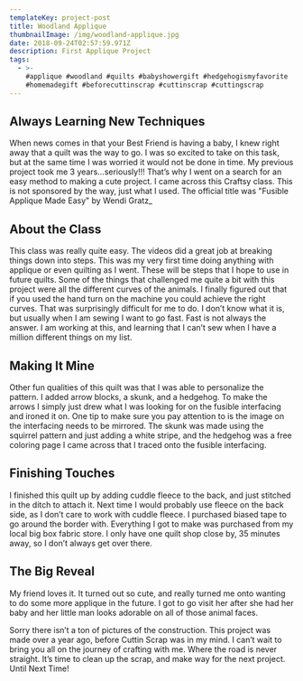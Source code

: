 ```yaml
---
templateKey: project-post
title: Woodland Applique
thumbnailImage: /img/woodland-applique.jpg
date: 2018-09-24T02:57:59.971Z
description: First Applique Project
tags:
  - >-
    #applique #woodland #quilts #babyshowergift #hedgehogismyfavorite
    #homemadegift #beforecuttinscrap #cuttinscrap #cuttingscrap
---
```

## Always Learning New Techniques

When news comes in that your Best Friend is having a baby, I knew right away that a quilt was the way to go.  I was so excited to take on this task, but at the same time I was worried it would not be done in time. My previous project took me 3 years…seriously!!! That’s why I went on a search for an easy method to making a cute project. I came across this Craftsy class.  This is not sponsored by the way, just what I used.  The official title was "Fusible Applique Made Easy" by Wendi Gratz_

## About the Class

This class was really quite easy.  The videos did a great job at breaking things down into steps.  This was my very first time doing anything with applique or even quilting as I went.  These will be steps that I hope to use in future quilts.  Some of the things that challenged me quite a bit with this project were all the different curves of the animals.  I finally figured out that if you used the hand turn on the machine you could achieve the right curves.  That was surprisingly difficult for me to do.  I don’t know what it is, but usually when I am sewing I want to go fast.  Fast is not always the answer.  I am working at this, and learning that I can’t sew when I have a million different things on my list.

## Making It Mine

Other fun qualities of this quilt was that I was able to personalize the pattern.  I added arrow blocks, a skunk, and a hedgehog.  To make the arrows I simply just drew what I was looking for on the fusible interfacing and ironed it on.  One tip to make sure you pay attention to is the image on the interfacing needs to be mirrored.  The skunk was made using the squirrel pattern and just adding a white stripe, and the hedgehog was a free coloring page I came across that I traced onto the fusible interfacing.

## Finishing Touches

I finished this quilt up by adding cuddle fleece to the back, and just stitched in the ditch to attach it.  Next time I would probably use fleece on the back side, as I don’t care to work with cuddle fleece.  I purchased biased tape to go around the border with.  Everything I got to make was purchased from my local big box fabric store.  I only have one quilt shop close by, 35 minutes away, so I don’t always get over there.  

## The Big Reveal

My friend loves it.  It turned out so cute, and really turned me onto wanting to do some more applique in the future.  I got to go visit her after she had her baby and her little man looks adorable on all of those animal faces.  

Sorry there isn’t a ton of pictures of the construction.  This project was made over a year ago, before Cuttin Scrap was in my mind.  I can’t wait to bring you all on the journey of crafting with me.  Where the road is never straight.  It’s time to clean up the scrap, and make way for the next project.  Until Next Time!

